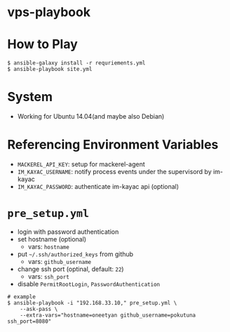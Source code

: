 vps-playbook
===

# How to Play
```shell
$ ansible-galaxy install -r requriements.yml
$ ansible-playbook site.yml
```

# System
- Working for Ubuntu 14.04(and maybe also Debian)

# Referencing Environment Variables
- `MACKEREL_API_KEY`: setup for mackerel-agent
- `IM_KAYAC_USERNAME`: notify process events under the supervisord by im-kayac
- `IM_KAYAC_PASSWORD`: authenticate im-kayac api (optional)


# `pre_setup.yml`

- login with password authentication
- set hostname (optional)
  - vars: `hostname`
- put `~/.ssh/authorized_keys` from github
  - vars: `github_username`
- change ssh port  (optinal, default: `22`)
  - vars: `ssh_port`
- disable `PermitRootLogin`, `PasswordAuthentication`


```shell
# example
$ ansible-playbook -i "192.168.33.10," pre_setup.yml \
    --ask-pass \
    --extra-vars="hostname=oneetyan github_username=pokutuna ssh_port=8080"
```
